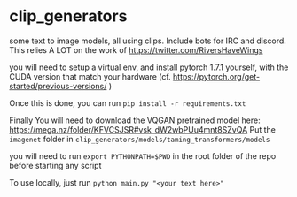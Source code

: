 # clip_generators
some text to image models, all using clips. Include bots for IRC and discord. This relies A LOT on the work of https://twitter.com/RiversHaveWings

you will need to setup a virtual env, and install pytorch 1.7.1 yourself, with the CUDA version that match your hardware
(cf. https://pytorch.org/get-started/previous-versions/ )

Once this is done, you can run `pip install -r requirements.txt`

Finally You will need to download the VQGAN pretrained model here: https://mega.nz/folder/KFVCSJSR#vsk_dW2wbPUu4mnt8SZvQA
Put the `imagenet` folder in `clip_generators/models/taming_transformers/models`

you will need to run `export PYTHONPATH=$PWD` in the root folder of the repo before starting any script

To use locally, just run `python main.py "<your text here>"`
